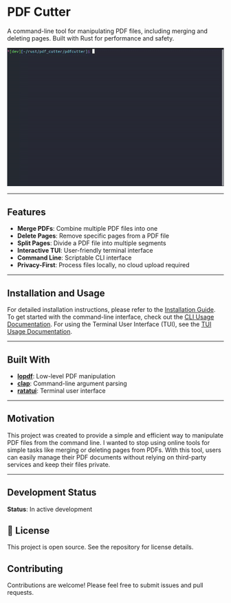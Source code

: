 # PDF Cutter

A command-line tool for manipulating PDF files, including merging and deleting pages. Built with Rust for performance and safety.

![TUI Merge Example](tests/pdfcutter-gif.gif)

--- 
## Features

- **Merge PDFs**: Combine multiple PDF files into one
- **Delete Pages**: Remove specific pages from a PDF file
- **Split Pages**: Divide a PDF file into multiple segments
- **Interactive TUI**: User-friendly terminal interface
- **Command Line**: Scriptable CLI interface
- **Privacy-First**: Process files locally, no cloud upload required
---

## Installation and Usage

For detailed installation instructions, please refer to the [Installation Guide](docs/install.md).
To get started with the command-line interface, check out the [CLI Usage Documentation](docs/usage-cli.md).
For using the Terminal User Interface (TUI), see the [TUI Usage Documentation](docs/usage-tui.md).

---

## Built With

- **[lopdf](https://crates.io/crates/lopdf)**: Low-level PDF manipulation
- **[clap](https://crates.io/crates/clap)**: Command-line argument parsing
- **[ratatui](https://crates.io/crates/ratatui)**: Terminal user interface

---
## Motivation

This project was created to provide a simple and efficient way to manipulate PDF files from the command line. I wanted to stop using online tools for simple tasks like merging or deleting pages from PDFs. With this tool, users can easily manage their PDF documents without relying on third-party services and keep their files private.

---
## Development Status

**Status**: In active development

## 📝 License

This project is open source. See the repository for license details.

## Contributing

Contributions are welcome! Please feel free to submit issues and pull requests.